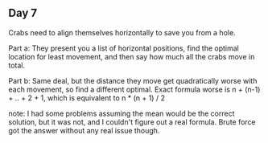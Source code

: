 ## Day 7

Crabs need to align themselves horizontally to save you from a hole.

Part a:
They present you a list of horizontal positions, find the optimal location for least movement, and then say how much all the crabs move in total.

Part b:
Same deal, but the distance they move get quadratically worse with each movement, so find a different optimal.
Exact formula worse is n + (n-1) + .. + 2 + 1, which is equivalent to n * (n + 1) / 2

note: I had some problems assuming the mean would be the correct solution, but it was not, and I couldn't figure out a real formula. Brute force got the answer without any real issue though.
